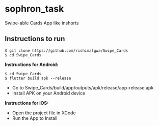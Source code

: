 # sophron_task

Swipe-able Cards App like inshorts

## Instructions to run

```
$ git clone https://github.com/rishimalgwa/Swipe_Cards
$ cd Swipe_Cards
``` 

**Instructions for Android:**
```
$ cd Swipe_Cards
$ flutter build apk --release
```
- Go to Swipe_Cards/build/app/outputs/apk/release/app-release.apk
- Install APK on your Android device

**Instructions for iOS:**
- Open the project file in XCode
- Run the App to Install
